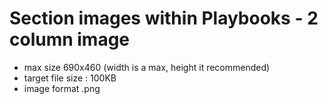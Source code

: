 # Section images within Playbooks - 2 column image

- max size 690x460  (width is a max, height it recommended)
- target file size : 100KB
- image format .png
